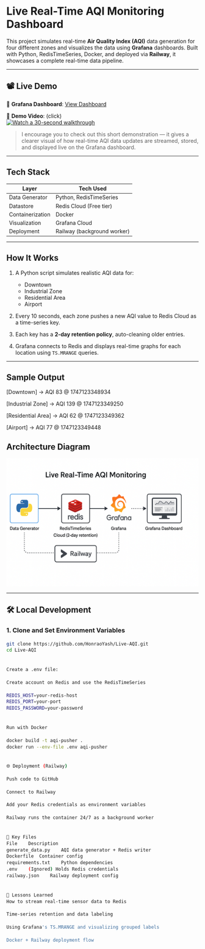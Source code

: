 # Live Real-Time AQI Monitoring Dashboard

This project simulates real-time **Air Quality Index (AQI)** data generation for four different zones and visualizes the data using **Grafana** dashboards. Built with Python, RedisTimeSeries, Docker, and deployed via **Railway**, it showcases a complete real-time data pipeline.

---

## 📽️ Live Demo

🔗 **Grafana Dashboard**: [View Dashboard](https://yashhonrao2024.grafana.net/public-dashboards/78aec0ef856848239209fd5293506e7e)

🎥 **Demo Video**: (click)  
[![Watch a 30-second walkthrough](https://img.youtube.com/vi/OMKGk6C-6qs/0.jpg)](https://youtu.be/OMKGk6C-6qs)


> I encourage you to check out this short demonstration — it gives a clearer visual of how real-time AQI data updates are streamed, stored, and displayed live on the Grafana dashboard.

---

## Tech Stack

| Layer            | Tech Used                          |
|------------------|------------------------------------|
| Data Generator   | Python, RedisTimeSeries            |
| Datastore        | Redis Cloud (Free tier)            |
| Containerization | Docker                             |
| Visualization    | Grafana Cloud                      |
| Deployment       | Railway (background worker)        |

---

## How It Works

1. A Python script simulates realistic AQI data for:
   - Downtown
   - Industrial Zone
   - Residential Area
   - Airport

2. Every 10 seconds, each zone pushes a new AQI value to Redis Cloud as a time-series key.

3. Each key has a **2-day retention policy**, auto-cleaning older entries.

4. Grafana connects to Redis and displays real-time graphs for each location using `TS.MRANGE` queries.

---

## Sample Output

[Downtown] -> AQI 83 @ 1747123348934

[Industrial Zone] -> AQI 139 @ 1747123349250

[Residential Area] -> AQI 62 @ 1747123349362

[Airport] -> AQI 77 @ 1747123349448


## Architecture Diagram

![Live Real-Time AQI Monitoring Architecture](architecture.png)


---

## 🛠️ Local Development

### 1. Clone and Set Environment Variables

```bash
git clone https://github.com/HonraoYash/Live-AQI.git
cd Live-AQI


Create a .env file:

Create account on Redis and use the RedisTimeSeries

REDIS_HOST=your-redis-host
REDIS_PORT=your-port
REDIS_PASSWORD=your-password


Run with Docker

docker build -t aqi-pusher .
docker run --env-file .env aqi-pusher


🌐 Deployment (Railway)

Push code to GitHub

Connect to Railway

Add your Redis credentials as environment variables

Railway runs the container 24/7 as a background worker


📁 Key Files
File	Description
generate_data.py	AQI data generator + Redis writer
Dockerfile	Container config
requirements.txt	Python dependencies
.env	(Ignored) Holds Redis credentials
railway.json	Railway deployment config


🧠 Lessons Learned
How to stream real-time sensor data to Redis

Time-series retention and data labeling

Using Grafana's TS.MRANGE and visualizing grouped labels

Docker + Railway deployment flow